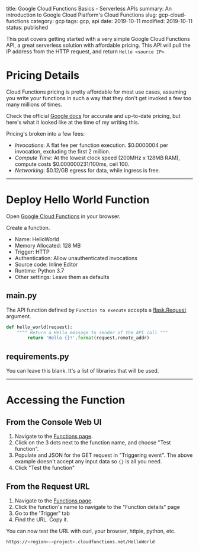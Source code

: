 title: Google Cloud Functions Basics - Serverless APIs
summary: An introduction to Google Cloud Platform's Cloud Functions
slug: gcp-cloud-functions
category: gcp
tags: gcp, api
date: 2019-10-11
modified: 2019-10-11
status: published


This post covers getting started with a very simple Google Cloud Functions API,
a great serverless solution with affordable pricing. This API will pull the
IP address from the HTTP request, and return `Hello <source IP>`.


# Pricing Details

Cloud Functions pricing is pretty affordable for most use cases, assuming you
write your functions in such a way that they don't get invoked a few too many
millions of times.

Check the official [Google docs](https://cloud.google.com/functions/pricing)
for accurate and up-to-date pricing, but here's what it looked like at the time
 of my writing this.

Pricing's broken into a few fees:

- *Invocations*: A flat fee per function execution. $0.0000004 per invocation,
  excluding the first 2 million.
- *Compute Time*: At the lowest clock speed (200MHz x 128MB RAM), compute costs
  $0.000000231/100ms, ceil 100.
- *Networking*: $0.12/GB egress for data, while ingress is free.


---


# Deploy Hello World Function

Open [Google Cloud Functions](https://console.cloud.google.com/functions/) in
your browser.

Create a function.
- Name: HelloWorld
- Memory Allocated: 128 MB
- Trigger: HTTP
- Authentication: Allow unauthenticated invocations
- Source code: Inline Editor
- Runtime: Python 3.7
- Other settings: Leave them as defaults

## main.py
The API function defined by `Function to execute` accepts a
[flask.Request](https://flask.palletsprojects.com/en/1.1.x/api/#incoming-request-data)
argument.

```python
def hello_world(request):
    """" Return a Hello message to sender of the API call """
		return 'Hello {}!'.format(request.remote_addr)
```

## requirements.py

You can leave this blank. It's a list of libraries that will be used.


---


# Accessing the Function

## From the Console Web UI

1. Navigate to the [Functions page](https://console.cloud.google.com/functions).
1. Click on the 3 dots next to the function name, and choose "Test function".
1. Populate and JSON for the GET request in "Triggering event". The above
   example doesn't accept any input data so `{}` is all you need.
1. Click "Test the function"


## From the Request URL

1. Navigate to the [Functions page](https://console.cloud.google.com/functions).
1. Click the function's name to navigate to the "Function details" page
1. Go to the 'Trigger" tab
1. Find the URL. Copy it.

You can now test the URL with curl, your browser, httpie, python, etc.

```bash
https://<region>-<project>.cloudfunctions.net/HelloWorld
```

